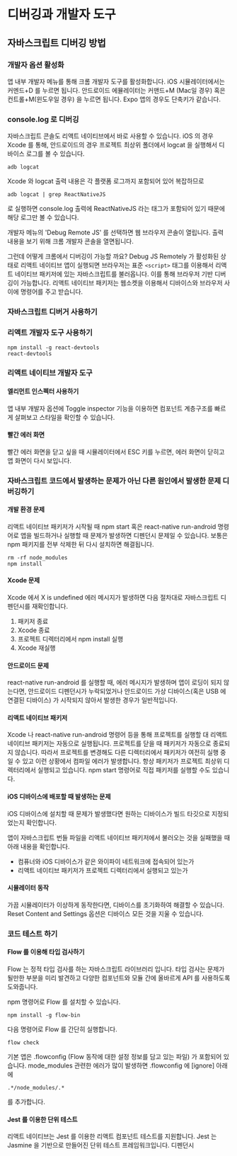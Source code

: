 # 디버깅과 개발자 도구

## 자바스크립트 디버깅 방법

### 개발자 옵션 활성화
앱 내부 개발자 메뉴를 통해 크롬 개발자 도구를 활성화합니다. 
iOS 시뮬레이터에서는 커멘드+D 를 누르면 됩니다. 안드로이드 에뮬레이터는 커맨드+M (Mac일 경우) 혹은 컨트롤+M(윈도우일 경우) 을 누르면 됩니다. 
Expo 앱의 경우도 단축키가 같습니다.

### console.log 로 디버깅
자바스크립트 콘솔도 리액트 네이티브에서 바로 사용할 수 있습니다. 
iOS 의 경우 Xcode 를 통해, 
안드로이드의 경우 프로젝트 최상위 폴더에서 logcat 을 실행해서 디바이스 로그를 볼 수 있습니다.
```
adb logcat
```

Xcode 와 logcat 출력 내용은 각 플랫폼 로그까지 포함되어 있어 복잡하므로
```
adb logcat | grep ReactNativeJS
```
로 실행하면 console.log 출력에 ReactNativeJS 라는 태그가 포함되어 있기 때문에 해당 로그만 볼 수 있습니다. 

개발자 메뉴의 'Debug Remote JS' 를 선택하면 웹 브라우저 콘솔이 열립니다. 출력 내용을 보기 위해 크롬 개발자 콘솔을 열면됩니다.

그런데 어떻게 크롬에서 디버깅이 가능할 까요? Debug JS Remotely 가 활성화된 상태로 리액트 네이티브 앱이 실행되면 브라우저는 표준 ```<script>``` 태그를 이용해서 리액트 네이티브 패키저에 있는 자바스크립트를 불러옵니다. 이를 통해 브라우저 기반 디버깅이 가능합니다. 리액트 네이티브 패키저는 웹소켓을 이용해서 디바이스와 브라우저 사이에 명령어를 주고 받습니다. 

### 자바스크립트 디버거 사용하기

### 리액트 개발자 도구 사용하기
```
npm install -g react-devtools
react-devtools
```

### 리액트 네이티브 개발자 도구
#### 엘리먼트 인스펙터 사용하기
앱 내부 개발자 옵션에 Toggle inspector 기능을 이용하면 컴포넌트 계층구조를 빠르게 살펴보고 스타일을 확인할 수 있습니다. 

#### 빨간 에러 화면
빨간 에러 화면을 닫고 싶을 때 시뮬레이터에서 ESC 키를 누르면, 에러 화면이 닫히고 앱 화면이 다시 보입니다.

### 자바스크립트 코드에서 발생하는 문제가 아닌 다른 원인에서 발생한 문제 디버깅하기

#### 개발 환경 문제
리액트 네이티브 패키저가 시작될 때
npm start 혹은 react-native run-android 명령어로 앱을 빌드하거나 실행할 때 문제가 발생하면 디펜던시 문제일 수 있습니다. 
보통은 npm 패키지를 전부 삭제한 뒤 다시 설치하면 해결됩니다.
```
rm -rf node_modules
npm install
```

#### Xcode 문제
Xcode 에서 X is undefined 에러 메시지가 발생하면 다음 절차대로 자바스크립트 디펜던시를 재확인합니다.
1. 패키저 종료
2. Xcode 종료
3. 프로젝트 디렉터리에서 npm install 실행
4. Xcode 재실행

#### 안드로이드 문제
react-native run-android 를 실행할 때, 에러 메시지가 발생하며 앱이 로딩이 되지 않는다면, 안드로이드 디펜던시가 누락되었거나 안드로이드 가상 디바이스(혹은 USB 에 연결된 디바이스) 가 시작되지 않아서 발생한 경우가 일반적입니다. 

#### 리액트 네이티브 패키저
Xcode 나 react-native run-android 명령어 등을 통해 프로젝트를 실행할 대 리액트 네이티브 패키저는 자동으로 실행됩니다. 프로젝트를 닫을 때 패키저가 자동으로 종료되지 않습니다. 따라서 프로젝트를 변경해도 다른 디렉터리에서 패키저가 여전히 실행 중일 수 있고 이런 상황에서 컴파일 에러가 발생합니다. 항상 패키저가 프로젝트 최상위 디렉터리에서 실행되고 있습니다. npm start 명령어로 직접 패키저를 실행할 수도 있습니다. 

#### iOS 디바이스에 배포할 때 발생하는 문제
iOS 디바이스에 설치할 때 문제가 발생했다면 원하는 디바이스가 빌드 타깃으로 지정되었는지 확인합니다. 

앱이 자바스크립트 번들 파일을 리액트 네이티브 패키저에서 불러오는 것을 실패했을 때 아래 내용을 확인합니다.

- 컴퓨너와 iOS 디바이스가 같은 와이파이 네트워크에 접속되어 있는가
- 리액트 네이티브 패키저가 프로젝트 디렉터리에서 실행되고 있는가

#### 시뮬레이터 동작
가끔 시뮬레이터가 이상하게 동작한다면, 디바이스를 초기화하여 해결할 수 있습니다. Reset Content and Settings 옵션은 디바이스 모든 것을 지울 수 있습니다.

### 코드 테스트 하기

#### Flow 를 이용해 타입 검사하기
Flow 는 정적 타입 검사를 하는 자바스크립트 라이브러리 입니다. 타입 검사는 문제가 될만한 부분을 미리 발견하고 다양한 컴포넌트와 모듈 간에 올바르게 API 를 사용하도록 도와줍니다. 

npm 명령어로 Flow 를 설치할 수 있습니다.
```
npm install -g flow-bin
```

다음 명령어로 Flow 를 간단히 실행합니다.
```
flow check
```
기본 앱은 .flowconfig (Flow 동작에 대한 설정 정보를 담고 있는 파일) 가 포함되어 있습니다. mode_modules 관련한 에러가 많이 발생하면 .flowconfig 에 [ignore] 아래에
```
.*/node_modules/.*
```
를 추가합니다. 

#### Jest 를 이용한 단위 테스트
리액트 네이티브는 Jest 를 이용한 리액트 컴포넌트 테스트를 지원합니다. Jest 는 Jasmine 을 기반으로 만들어진 단위 테스트 프레임워크입니다. 디펜던시
<!--stackedit_data:
eyJoaXN0b3J5IjpbLTY1OTcxOTY0NywtMzYyNzUxNTM2LC0yMD
Y4MDU5MzcwLC00OTIwMDYwNjAsLTE1NTQ1NjY0ODMsMTg5Mjk2
MzQ0Myw5MTgzNTA3OThdfQ==
-->